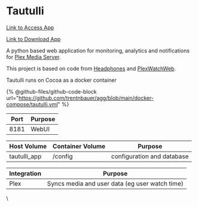 # Tautulli

[Link to Access App](https://media.xfgn.dev/tautulli)

[Link to Download App](https://github.com/Tautulli/Tautulli)

A python based web application for monitoring, analytics and notifications for [Plex Media Server](https://plex.tv/).

This project is based on code from [Headphones](https://github.com/rembo10/headphones) and [PlexWatchWeb](https://github.com/ecleese/plexWatchWeb).

Tautulli runs on Cocoa as a docker container

{% @github-files/github-code-block url="https://github.com/trentnbauer/agg/blob/main/docker-compose/tautulli.yml" %}

| **Port** | **Purpose** |
| -------- | ----------- |
| 8181     | WebUI       |

| **Host Volume** | **Container Volume** | **Purpose**                |
| --------------- | -------------------- | -------------------------- |
| tautulli\_app   | /config              | configuration and database |

| **Integration** | **Purpose**                                    |
| --------------- | ---------------------------------------------- |
| Plex            | Syncs media and user data (eg user watch time) |

\
